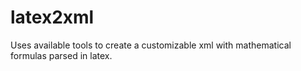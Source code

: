 # latex2xml
Uses available tools to create a customizable xml with mathematical formulas parsed in latex.

